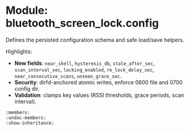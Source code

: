 # Module: bluetooth_screen_lock.config

Defines the persisted configuration schema and safe load/save helpers.

Highlights:

- __New fields__: `near_shell`, `hysteresis_db`, `stale_after_sec`, `scan_interval_sec`,
  `locking_enabled`, `re_lock_delay_sec`, `near_consecutive_scans`, `unseen_grace_sec`.
- __Security__: dirfd-anchored atomic writes, enforce 0600 file and 0700 config dir.
- __Validation__: clamps key values (RSSI thresholds, grace periods, scan interval).

```{automodule} bluetooth_screen_lock.config
:members:
:undoc-members:
:show-inheritance:
```
